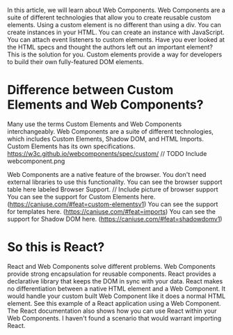 In this article, we will learn about Web Components. Web Components are a suite of different technologies that allow you to create reusable custom elements. Using a custom element is no different than using a div. You can create instances in your HTML. You can create an instance with JavaScript. You can attach event listeners to custom elements.
Have you ever looked at the HTML specs and thought the authors left out an important element? This is the solution for you. Custom elements provide a way for developers to build their own fully-featured DOM elements.

# Difference between Custom Elements and Web Components?
Many use the terms Custom Elements and Web Components interchangeably. Web Components are a suite of different technologies, which includes Custom Elements, Shadow DOM, and HTML Imports. Custom Elements has its own specifications. https://w3c.github.io/webcomponents/spec/custom/
// TODO Include webcomponent.png

Web Components are a native feature of the browser. You don't need external libraries to use this functionality. You can see the browser support table here labeled Browser Support.
// Include picture of browser support
You can see the support for Custom Elements here. (https://caniuse.com/#feat=custom-elementsv1)
You can see the support for templates here. (https://caniuse.com/#feat=imports)
You can see the support for Shadow DOM here. (https://caniuse.com/#feat=shadowdomv1)

# So this is React?
React and Web Components solve different problems. Web Components provide strong encapsulation for reusable components. React provides a declarative library that keeps the DOM in sync with your data.
React makes no differentiation between a native HTML element and a Web Component. It would handle your custom built Web Component like it does a normal HTML element.
See this example of a React application using a Web Component.
The React documentation also shows how you can use React within your Web Components. I haven't found a scenario that would warrant importing React.